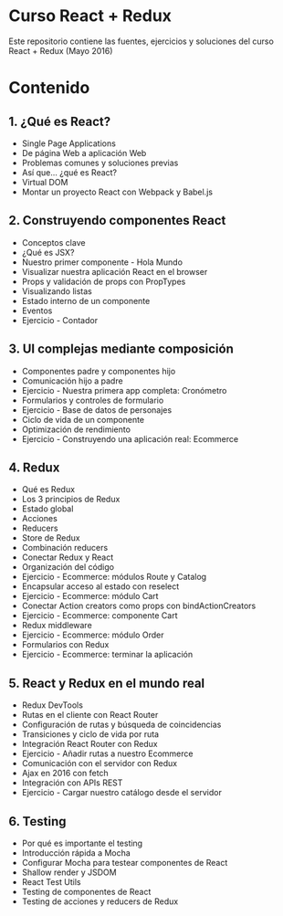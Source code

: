 # Curso React + Redux

Este repositorio contiene las fuentes, ejercicios y soluciones del curso React + Redux (Mayo 2016)

# Contenido
## 1. ¿Qué es React?
- Single Page Applications
- De página Web a aplicación Web
- Problemas comunes y soluciones previas
- Así que... ¿qué es React?
- Virtual DOM
- Montar un proyecto React con Webpack y Babel.js

## 2. Construyendo componentes React
- Conceptos clave
- ¿Qué es JSX?
- Nuestro primer componente - Hola Mundo
- Visualizar nuestra aplicación React en el browser
- Props y validación de props con PropTypes
- Visualizando listas
- Estado interno de un componente
- Eventos
- Ejercicio - Contador

## 3. UI complejas mediante composición
- Componentes padre y componentes hijo
- Comunicación hijo a padre
- Ejercicio - Nuestra primera app completa: Cronómetro
- Formularios y controles de formulario
- Ejercicio - Base de datos de personajes
- Ciclo de vida de un componente
- Optimización de rendimiento
- Ejercicio - Construyendo una aplicación real: Ecommerce


## 4. Redux
- Qué es Redux
- Los 3 principios de Redux
- Estado global
- Acciones
- Reducers
- Store de Redux
- Combinación reducers
- Conectar Redux y React
- Organización del código
- Ejercicio - Ecommerce: módulos Route y Catalog
- Encapsular acceso al estado con reselect
- Ejercicio - Ecommerce: módulo Cart
- Conectar Action creators como props con bindActionCreators
- Ejercicio - Ecommerce: componente Cart
- Redux middleware
- Ejercicio - Ecommerce: módulo Order
- Formularios con Redux
- Ejercicio - Ecommerce: terminar la aplicación


## 5. React y Redux en el mundo real
- Redux DevTools
- Rutas en el cliente con React Router
- Configuración de rutas y búsqueda de coincidencias
- Transiciones y ciclo de vida por ruta
- Integración React Router con Redux
- Ejercicio - Añadir rutas a nuestro Ecommerce
- Comunicación con el servidor con Redux
- Ajax en 2016 con fetch
- Integración con APIs REST
- Ejercicio - Cargar nuestro catálogo desde el servidor

## 6. Testing
- Por qué es importante el testing
- Introducción rápida a Mocha
- Configurar Mocha para testear componentes de React
- Shallow render y JSDOM
- React Test Utils
- Testing de componentes de React
- Testing de acciones y reducers de Redux


